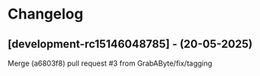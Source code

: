 # Changelog

## [development-rc15146048785] - (20-05-2025)
Merge (a6803f8) pull request #3 from GrabAByte/fix/tagging
